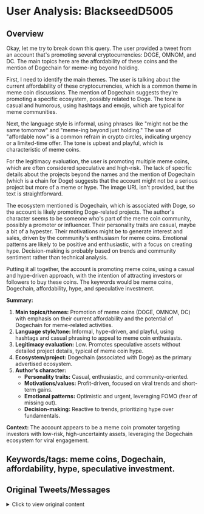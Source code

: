 # User Analysis: BlackseedD5005

## Overview

<think>
Okay, let me try to break down this query. The user provided a tweet from an account that's promoting several cryptocurrencies: DOGE, OMNOM, and DC. The main topics here are the affordability of these coins and the mention of Dogechain for meme-ing beyond holding. 

First, I need to identify the main themes. The user is talking about the current affordability of these cryptocurrencies, which is a common theme in meme coin discussions. The mention of Dogechain suggests they're promoting a specific ecosystem, possibly related to Doge. The tone is casual and humorous, using hashtags and emojis, which are typical for meme communities.

Next, the language style is informal, using phrases like "might not be the same tomorrow" and "meme-ing beyond just holding." The use of "affordable now" is a common refrain in crypto circles, indicating urgency or a limited-time offer. The tone is upbeat and playful, which is characteristic of meme coins.

For the legitimacy evaluation, the user is promoting multiple meme coins, which are often considered speculative and high-risk. The lack of specific details about the projects beyond the names and the mention of Dogechain (which is a chain for Doge) suggests that the account might not be a serious project but more of a meme or hype. The image URL isn't provided, but the text is straightforward.

The ecosystem mentioned is Dogechain, which is associated with Doge, so the account is likely promoting Doge-related projects. The author's character seems to be someone who's part of the meme coin community, possibly a promoter or influencer. Their personality traits are casual, maybe a bit of a hypester. Their motivations might be to generate interest and sales, driven by the community's enthusiasm for meme coins. Emotional patterns are likely to be positive and enthusiastic, with a focus on creating hype. Decision-making is probably based on trends and community sentiment rather than technical analysis.

Putting it all together, the account is promoting meme coins, using a casual and hype-driven approach, with the intention of attracting investors or followers to buy these coins. The keywords would be meme coins, Dogechain, affordability, hype, and speculative investment.
</think>

**Summary:**  
1. **Main topics/themes:** Promotion of meme coins (DOGE, OMNOM, DC) with emphasis on their current affordability and the potential of Dogechain for meme-related activities.  
2. **Language style/tone:** Informal, hype-driven, and playful, using hashtags and casual phrasing to appeal to meme coin enthusiasts.  
3. **Legitimacy evaluation:** Low. Promotes speculative assets without detailed project details, typical of meme coin hype.  
4. **Ecosystem/project:** Dogechain (associated with Doge) as the primary advertised ecosystem.  
5. **Author's character:**  
   - **Personality traits:** Casual, enthusiastic, and community-oriented.  
   - **Motivations/values:** Profit-driven, focused on viral trends and short-term gains.  
   - **Emotional patterns:** Optimistic and urgent, leveraging FOMO (fear of missing out).  
   - **Decision-making:** Reactive to trends, prioritizing hype over fundamentals.  

**Context:** The account appears to be a meme coin promoter targeting investors with low-risk, high-uncertainty assets, leveraging the Dogechain ecosystem for viral engagement.  

**Keywords/tags:** meme coins, Dogechain, affordability, hype, speculative investment.
---
## Original Tweets/Messages

<details>
<summary>Click to view original content</summary>

| Type | Content |
|------|---------|
| messages | $DOGE is affordable now, might not be the same tomorrow

$OMNOM is affordable now, might not be the same tomorrow

$DC is affordable now, might not be the same tomorrow  

With #Dogechain you can enjoy meme-ing beyond just holding https://t.co/JRVxaf9TMw |

</details>
